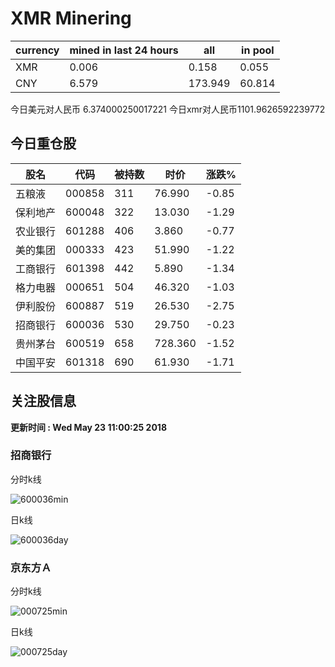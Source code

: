 # XMR Minering

|currency|mined in last 24 hours|all|in pool|
|---|---|---|---|
|XMR|0.006|0.158|0.055|
|CNY|6.579|173.949|60.814|

今日美元对人民币 6.374000250017221	今日xmr对人民币1101.9626592239772


## 今日重仓股 

|股名|代码|被持数|时价|涨跌%|
|---|---|---|---|---|
|五粮液|000858|311|76.990|-0.85|
|保利地产|600048|322|13.030|-1.29|
|农业银行|601288|406|3.860|-0.77|
|美的集团|000333|423|51.990|-1.22|
|工商银行|601398|442|5.890|-1.34|
|格力电器|000651|504|46.320|-1.03|
|伊利股份|600887|519|26.530|-2.75|
|招商银行|600036|530|29.750|-0.23|
|贵州茅台|600519|658|728.360|-1.52|
|中国平安|601318|690|61.930|-1.71|

## 关注股信息
**更新时间 : Wed May 23 11:00:25 2018**
### 招商银行 
分时k线

![600036min](http://image.sinajs.cn/newchart/min/n/sh600036.gif)

日k线

![600036day](http://image.sinajs.cn/newchart/daily/n/sh600036.gif)

### 京东方Ａ 
分时k线

![000725min](http://image.sinajs.cn/newchart/min/n/sz000725.gif)

日k线

![000725day](http://image.sinajs.cn/newchart/daily/n/sz000725.gif)
